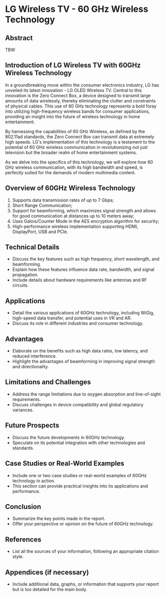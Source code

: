 # LG Wireless TV - 60 GHz Wireless Technology

## Abstract
TBW

## Introduction of LG Wireless TV with 60GHz Wireless Technology
In a groundbreaking move within the consumer electronics industry, LG has unveiled its latest innovation - LG OLED Wireless TV. Central to this innovation is the Zero Connect Box, a device designed to transmit large amounts of data wirelessly, thereby eliminating the clutter and constraints of physical cables. This use of 60 GHz technology represents a bold foray into utilizing high-frequency wireless bands for consumer applications, providing an insight into the future of wireless technology in home entertainment.

By harnessing the capabilities of 60 GHz Wireless, as defined by the 802.11ad standards, the Zero Connect Box can transmit data at extremely high speeds. LG's implementation of this technology is a testament to the potential of 60 GHz wireless communication in revolutionizing not just television but the broader realm of home entertainment systems.

As we delve into the specifics of this technology, we will explore how 60 GHz wireless communication, with its high bandwidth and speed, is perfectly suited for the demands of modern multimedia content. 

## Overview of 60GHz Wireless Technology
1. Supports data transmission rates of up to 7 Gbps;
2. Short Range Communication;
3. Support for beamforming, which maximizes signal strength and allows for good communication at distances up to 10 meters away;
4. Uses Galois/Counter Mode in the AES encryption algorithm for security;
5. High-performance wireless implementation supporting HDMI, DisplayPort, USB and PCIe.

## Technical Details
- Discuss the key features such as high frequency, short wavelength, and beamforming.
- Explain how these features influence data rate, bandwidth, and signal propagation.
- Include details about hardware requirements like antennas and RF circuits.

## Applications
- Detail the various applications of 60GHz technology, including WiGig, high-speed data transfer, and potential uses in VR and AR.
- Discuss its role in different industries and consumer technology.

## Advantages
- Elaborate on the benefits such as high data rates, low latency, and reduced interference.
- Highlight the advantages of beamforming in improving signal strength and directionality.

## Limitations and Challenges
- Address the range limitations due to oxygen absorption and line-of-sight requirements.
- Discuss challenges in device compatibility and global regulatory variances.

## Future Prospects
- Discuss the future developments in 60GHz technology.
- Speculate on its potential integration with other technologies and standards.

## Case Studies or Real-World Examples
- Include one or two case studies or real-world examples of 60GHz technology in action.
- This section can provide practical insights into its applications and performance.

## Conclusion
- Summarize the key points made in the report.
- Offer your perspective or opinion on the future of 60GHz technology.

## References
- List all the sources of your information, following an appropriate citation style.

## Appendices (if necessary)
- Include additional data, graphs, or information that supports your report but is too detailed for the main body.
